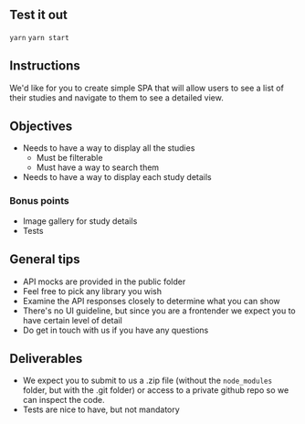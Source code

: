 ## Test it out

```yarn```
```yarn start```

## Instructions

We'd like for you to create simple SPA that will allow users to see a list of their studies and navigate to them to see a detailed view.

## Objectives

- Needs to have a way to display all the studies
  - Must be filterable
  - Must have a way to search them
- Needs to have a way to display each study details

### Bonus points

- Image gallery for study details
- Tests

## General tips

- API mocks are provided in the public folder
- Feel free to pick any library you wish
- Examine the API responses closely to determine what you can show
- There's no UI guideline, but since you are a frontender we expect you to have certain level of detail
- Do get in touch with us if you have any questions

## Deliverables

- We expect you to submit to us a .zip file (without the `node_modules` folder, but with the .git folder) or access to a private github repo so we can inspect the code.
- Tests are nice to have, but not mandatory

